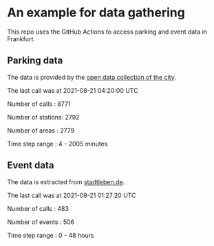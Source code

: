 # An example for data gathering

This repo uses the GitHub Actions to access parking and event data in Frankfurt.

## Parking data
The data is provided by the [open data collection of the city](https://www.offenedaten.frankfurt.de/).

The last call was at 2021-08-21 04:20:00 UTC

Number of calls   : 8771

Number of stations: 2792

Number of areas   : 2779

Time step range   :    4 - 2005 minutes


## Event data
The data is extracted from [stadtleben.de](https://stadtleben.de/frankfurt/).

The last call was at 2021-08-21 01:27:20 UTC

Number of calls   : 483

Number of events  : 506

Time step range   :   0 -  48 hours

